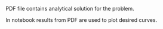 PDF file contains analytical solution for the problem.

In notebook results from PDF are used to plot desired curves.
